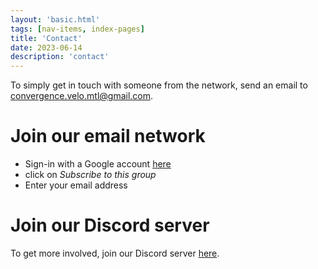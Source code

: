 ```yaml
---
layout: 'basic.html'
tags: [nav-items, index-pages]
title: 'Contact'
date: 2023-06-14
description: 'contact'
---
```


To simply get in touch with someone from the network, send an email to <a href="mailto:convergence.velo.mtl@gmail.com">convergence.velo.mtl@gmail.com</a>.

# Join our email network

- Sign-in with a Google account [here](https://groups.google.com/g/convergence-velo)
- click on *Subscribe to this group*
- Enter your email address

# Join our Discord server

To get more involved, join our Discord server [here](https://discord.gg/Y999xAWAXq).
